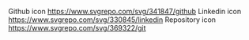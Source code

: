 Github icon
https://www.svgrepo.com/svg/341847/github
Linkedin icon
https://www.svgrepo.com/svg/330845/linkedin
Repository icon
https://www.svgrepo.com/svg/369322/git
